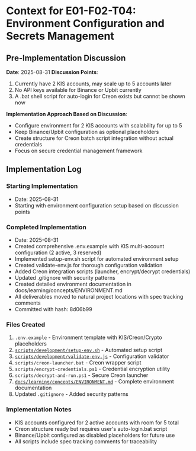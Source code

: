 # Context for E01-F02-T04: Environment Configuration and Secrets Management

## Pre-Implementation Discussion

**Date**: 2025-08-31
**Discussion Points**:

1. Currently have 2 KIS accounts, may scale up to 5 accounts later
2. No API keys available for Binance or Upbit currently
3. A .bat shell script for auto-login for Creon exists but cannot be shown now

**Implementation Approach Based on Discussion**:

- Configure environment for 2 KIS accounts with scalability for up to 5
- Keep Binance/Upbit configuration as optional placeholders
- Create structure for Creon batch script integration without actual credentials
- Focus on secure credential management framework

## Implementation Log

### Starting Implementation

- Date: 2025-08-31
- Starting with environment configuration setup based on discussion points

### Completed Implementation

- Date: 2025-08-31
- Created comprehensive .env.example with KIS multi-account configuration (2 active, 3 reserved)
- Implemented setup-env.sh script for automated environment setup
- Created validate-env.js for thorough configuration validation
- Added Creon integration scripts (launcher, encrypt/decrypt credentials)
- Updated .gitignore with security patterns
- Created detailed environment documentation in docs/learning/concepts/ENVIRONMENT.md
- All deliverables moved to natural project locations with spec tracking comments
- Committed with hash: 8d06b99

### Files Created

1. `.env.example` - Environment template with KIS/Creon/Crypto placeholders
2. [`scripts/development/setup-env.sh`](../../../../scripts/development/setup-env.sh) - Automated setup script
3. [`scripts/development/validate-env.js`](../../../../scripts/development/validate-env.js) - Configuration validator
4. `scripts/creon-launcher.bat` - Creon wrapper script
5. `scripts/encrypt-credentials.ps1` - Credential encryption utility
6. `scripts/decrypt-and-run.ps1` - Secure Creon launcher
7. [`docs/learning/concepts/ENVIRONMENT.md`](../../../../docs/learning/concepts/ENVIRONMENT.md) - Complete environment documentation
8. Updated `.gitignore` - Added security patterns

### Implementation Notes

- KIS accounts configured for 2 active accounts with room for 5 total
- Creon structure ready but requires user's auto-login.bat script
- Binance/Upbit configured as disabled placeholders for future use
- All scripts include spec tracking comments for traceability

